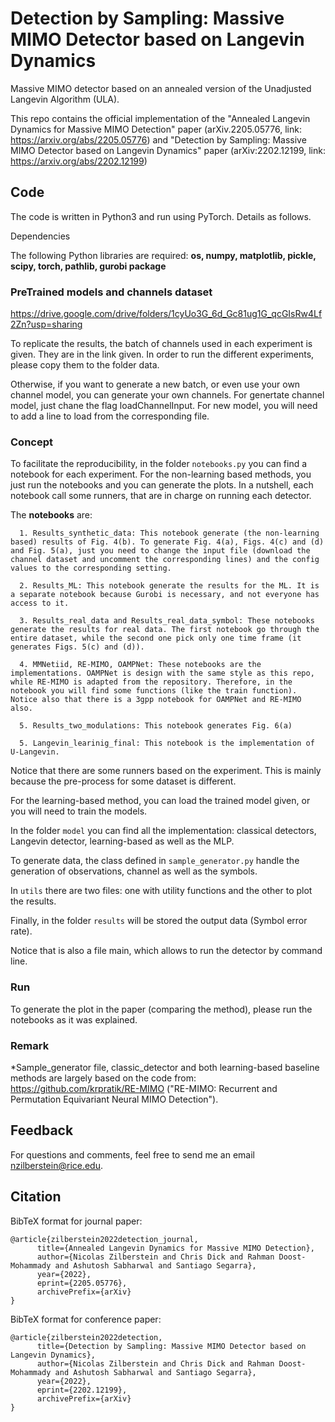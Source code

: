 # Detection by Sampling: Massive MIMO Detector based on Langevin Dynamics

Massive MIMO detector based on an annealed version of the Unadjusted Langevin Algorithm (ULA).

This repo contains the official implementation of the "Annealed Langevin Dynamics for Massive MIMO Detection" paper (arXiv.2205.05776, link: https://arxiv.org/abs/2205.05776) and "Detection by Sampling: Massive MIMO Detector based on Langevin Dynamics" paper (arXiv:2202.12199, link: https://arxiv.org/abs/2202.12199)

## Code

The code is written in Python3 and run using PyTorch. Details as follows.

Dependencies

The following Python libraries are required: <strong>os, numpy, matplotlib, pickle, scipy, torch, pathlib, gurobi package</strong>

### PreTrained models and channels dataset

https://drive.google.com/drive/folders/1cyUo3G_6d_Gc81ug1G_qcGIsRw4Lf2Zn?usp=sharing

To replicate the results, the batch of channels used in each experiment is given. They are in the link given. In order to run the different experiments, please copy them to the folder data. 

Otherwise, if you want to generate a new batch, or even use your own channel model, you can generate your own channels. For genertate channel model, just chane the flag loadChannelInput. For new model, you will need to add a line to load from the corresponding file.

### Concept

To facilitate the reproducibility, in the folder ```notebooks.py``` you can find a notebook for each experiment. For the non-learning based methods, you just run the notebooks and you can generate the plots. In a nutshell, each notebook call some runners, that are in charge on running each detector. 

The **notebooks** are:

      1. Results_synthetic_data: This notebook generate (the non-learning based) results of Fig. 4(b). To generate Fig. 4(a), Figs. 4(c) and (d) and Fig. 5(a), just you need to change the input file (download the channel dataset and uncomment the corresponding lines) and the config values to the corresponding setting.

      2. Results_ML: This notebook generate the results for the ML. It is a separate notebook because Gurobi is necessary, and not everyone has access to it. 

      3. Results_real_data and Results_real_data_symbol: These notebooks generate the results for real data. The first notebook go through the entire dataset, while the second one pick only one time frame (it generates Figs. 5(c) and (d)).

      4. MMNetiid, RE-MIMO, OAMPNet: These notebooks are the implementations. OAMPNet is design with the same style as this repo, while RE-MIMO is adapted from the repository. Therefore, in the notebook you will find some functions (like the train function). Notice also that there is a 3gpp notebook for OAMPNet and RE-MIMO also.

      5. Results_two_modulations: This notebook generates Fig. 6(a)

      5. Langevin_learinig_final: This notebook is the implementation of U-Langevin.

Notice that there are some runners based on the experiment. This is mainly because the pre-process for some dataset is different.

For the learning-based method, you can load the trained model given, or you will need to train the models. 

In the folder ```model``` you can find all the implementation: classical detectors, Langevin detector, learning-based as well as the MLP.

To generate data, the class defined in ```sample_generator.py``` handle the generation of observations, channel as well as the symbols. 

In ```utils``` there are two files: one with utility functions and the other to plot the results. 

Finally, in the folder ```results``` will be stored the output data (Symbol error rate).

Notice that is also a file main, which allows to run the detector by command line.

### Run

To generate the plot in the paper (comparing the method), please run the notebooks as it was explained. 

### Remark

*Sample_generator file, classic_detector and both learning-based baseline methods are largely based on the code from: https://github.com/krpratik/RE-MIMO ("RE-MIMO: Recurrent and Permutation Equivariant Neural MIMO Detection").

## Feedback

For questions and comments, feel free to send me an email nzilberstein@rice.edu.

## Citation
BibTeX format for journal paper:

```
@article{zilberstein2022detection_journal,
      title={Annealed Langevin Dynamics for Massive MIMO Detection}, 
      author={Nicolas Zilberstein and Chris Dick and Rahman Doost-Mohammady and Ashutosh Sabharwal and Santiago Segarra},
      year={2022},
      eprint={2205.05776},
      archivePrefix={arXiv}
}
```

BibTeX format for conference paper:

```
@article{zilberstein2022detection,
      title={Detection by Sampling: Massive MIMO Detector based on Langevin Dynamics}, 
      author={Nicolas Zilberstein and Chris Dick and Rahman Doost-Mohammady and Ashutosh Sabharwal and Santiago Segarra},
      year={2022},
      eprint={2202.12199},
      archivePrefix={arXiv}
}
```
